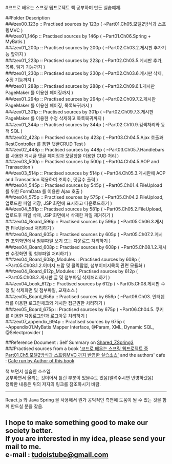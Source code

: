 #코드로 배우는 스프링 웹프로젝트 책 공부하며 만든 실습예제.  

##Folder Description  
###zex00_123p :: Practised sources by 123p ( ~Part01.Ch05.모델2방식과 스프링MVC )  
###zex01_146p :: Practised sources by 146p ( ~Part01.Ch06.Spring + MyBatis )  
###zex01_200p :: Practised sources by 200p ( ~Part02.Ch03.2.게시판 추가기능 앞까지 )  
###zex01_223p :: Practised sources by 223p ( ~Part02.Ch03.5.게시판 추가, 목록, 읽기 기능까지 )  
###zex01_230p :: Practised sources by 230p ( ~Part02.Ch03.6.게시판 삭제, 수정 기능까지 )  
###zex01_288p :: Practised sources by 288p ( ~Part02.Ch09.6.1.게시판 PageMaker 를 이용한 페이징까지 )  
###zex01_294p :: Practised sources by 294p ( ~Part02.Ch09.7.2.게시판 PageMaker 를 이용한 페이징, 목록복귀까지 )  
###zex01_301p :: Practised sources by 301p ( ~Part02.Ch09.7.3.게시판 PageMaker 를 이용한 수정 삭제하고 목록복귀까지 )  
###zex01_344p :: Practised sources by 344p ( ~Part02.Ch10.9.검색처리와 동적 SQL )  
###zex02_423p :: Practised sources by 423p ( ~Part03.Ch04.5.Ajax 호출과 RestController 를 통한 댓글CRUD Test )  
###zex02_448p :: Practised sources by 448p ( ~Part03.Ch05.7.Handlebars 를 사용한 게시글 댓글 페이징과 모달창을 이용한 CUD 처리 )  
###zex03_500p :: Practised sources by 500p ( ~Part04.Ch04.5.AOP and Transaction )  
###zex03_514p :: Practised sources by 514p ( ~Part04.Ch05.3.게시판에 AOP and Transaction 적용하여 조회수, 댓글수 출력 )  
###zex04_545p :: Practised sources by 545p ( ~Part05.Ch01.4.FileUpload 를 위한 FormData 를 이용한 Ajax 호출 )  
###zex04_575p :: Practised sources by 575p ( ~Part05.Ch04.2.FileUpload, 업로드한 파일 저장, JSP 화면에 표시하고 다운로드하기 )  
###zex04_581p :: Practised sources by 581p ( ~Part05.Ch05.2.FileUpload, 업로드후 파일 삭제, JSP 화면에서 삭제한 파일 제거하기 )  
###zex04_Board_596p :: Practised sources by 596p ( ~Part05.Ch06.3.게시판 FileUpload 처리하기 )  
###zex04_Board_605p :: Practised sources by 605p ( ~Part05.Ch07.2.게시판 조회화면에서 첨부파일 보기 또는 다운로드 처리하기 )  
###zex04_Board_608p :: Practised sources by 608p ( ~Part05.Ch08.1.2.게시판 수정화면 및 첨부파일 처리하기 )  
###zex04_Board_608p_Modules :: Practised sources by 608p ( ~Part05.Ch08.1.2.이미지 드랍 및 클릭팝업, 첨부이미지목록 관련 모듈화 )  
###zex04_Board_612p_Modules :: Practised sources by 612p ( ~Part05.Ch08.2.게시판 글 및 첨부파일 삭제처리하기 )  
###zex04_book_612p :: Practised sources by 612p ( ~Part05.Ch08.게시판 수정 및 삭제화면 및 첨부파일, 교재소스 )  
###zex05_Board_656p :: Practised sources by 656p ( ~Part06.Ch03. 인터셉터를 이용한 로그인체크와 게시판 접근권한 처리하기 )  
###zex05_Board_675p :: Practised sources by 675p ( ~Part06.Ch04.5. 쿠키를 이용한 자동로그인과 로그아웃 처리하기 )  
###zex07_appendix_694p :: Practised sources by 675p ( ~Appendix01.MyBatis Mapper Interface, @Param, XML, Dynamic SQL, \@Selectprovider )  

##Reference Document : Self Summary on [Shared_ZSpring3](https://drive.google.com/open?id=120-H8sJcM8U0GssCbbTsJKVqdB0cTTYp1py76At3jHs "Example Sources by tudoistube@gmail" )  
###Practised sources from a book ['코드로 배우는 스프링 웹프로젝트 중 Part01.Ch5.모델2방식과 스프링MVC 까지 반영한 실습소스'](http://book.naver.com/bookdb/book_detail.nhn?bid=9425458 "a book on Springframework3 and REST Ajax, and I will convert this source into a new one with React.js" ) and the authors' cafe : [Cafe run by Author of this book](http://cafe.naver.com/gugucoding "Cafe run by Author of this book" )  

    
책 보면서 실습한 소스임.  
공부하면서 올리는 것이어서 틀린 부분이 있을수도 있음(알려주시면 반영하겠음)  
정확한 내용은 위의 저자의 링크를 참조하시기 바람.  

---
React.js 와 Java Spring 을 사용해서 뭔가 공익적인 측면에 도움이 될 수 있는 것을
함께 만드실 분을 찾음.

I hope to make something good to make our society better.  
If you are interested in my idea, please send your mail to me.  
e-mail : tudoistube@gmail.com
---
